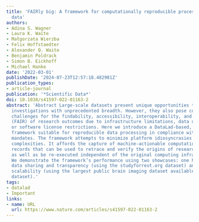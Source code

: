 ```yaml
---
title: 'FAIRly big: A framework for computationally reproducible processing of large-scale
  data'
authors:
- Adina S. Wagner
- Laura K. Waite
- Małgorzata Wierzba
- Felix Hoffstaedter
- Alexander Q. Waite
- Benjamin Poldrack
- Simon B. Eickhoff
- Michael Hanke
date: '2022-03-01'
publishDate: '2024-07-23T12:57:18.482981Z'
publication_types:
- article-journal
publication: '*Scientific Data*'
doi: 10.1038/s41597-022-01163-2
abstract: 'Abstract Large-scale datasets present unique opportunities to perform scientific
  investigations with unprecedented breadth. However, they also pose considerable
  challenges for the findability, accessibility, interoperability, and reusability
  (FAIR) of research outcomes due to infrastructure limitations, data usage constraints,
  or software license restrictions. Here we introduce a DataLad-based, domain-agnostic
  framework suitable for reproducible data processing in compliance with open science
  mandates. The framework attempts to minimize platform idiosyncrasies and performance-related
  complexities. It affords the capture of machine-actionable computational provenance
  records that can be used to retrace and verify the origins of research outcomes,
  as well as be re-executed independent of the original computing infrastructure.
  We demonstrate the framework’s performance using two showcases: one highlighting
  data sharing and transparency (using the studyforrest.org dataset) and another highlighting
  scalability (using the largest public brain imaging dataset available: the UK Biobank
  dataset).'
tags:
- datalad
- Important
links:
- name: URL
  url: https://www.nature.com/articles/s41597-022-01163-2
---
```

